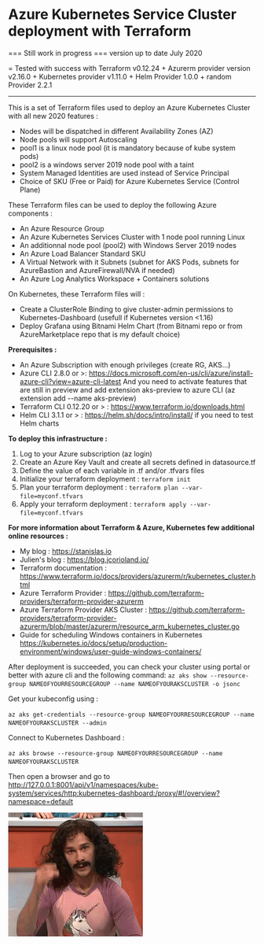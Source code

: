 # Azure Kubernetes Service Cluster deployment with Terraform


=== Still work in progress === version up to date July 2020

= Tested with success with Terraform v0.12.24 + Azurerm provider version v2.16.0 + Kubernetes provider v1.11.0 + Helm Provider 1.0.0 + random Provider 2.2.1

--------------------------------------------------------------------------------------------------------

This is a set of Terraform files used to deploy an Azure Kubernetes Cluster with all new 2020 features :

- Nodes will be dispatched in different Availability Zones (AZ)
- Node pools will support Autoscaling
- pool1 is a linux node pool (it is mandatory because of kube system pods)
- pool2 is a windows server 2019 node pool with a taint
- System Managed Identities are used instead of Service Principal
- Choice of SKU (Free or Paid) for Azure Kubernetes Service (Control Plane)

These Terraform files can be used to deploy the following Azure components :

- An Azure Resource Group
- An Azure Kubernetes Services Cluster with 1 node pool running Linux 
- An additionnal node pool (pool2) with Windows Server 2019 nodes
- An Azure Load Balancer Standard SKU
- A Virtual Network with it Subnets (subnet for AKS Pods, subnets for AzureBastion and AzureFirewall/NVA if needed)
- An Azure Log Analytics Workspace + Containers solutions

On Kubernetes, these Terraform files will :

- Create a ClusterRole Binding to give cluster-admin permissions to Kubernetes-Dashboard (usefull if Kubernetes version <1.16)
- Deploy Grafana using Bitnami Helm Chart (from Bitnami repo or from AzureMarketplace repo that is my default choice)

__Prerequisites :__

- An Azure Subscription with enough privileges (create RG, AKS...)
- Azure CLI 2.8.0 or >: <https://docs.microsoft.com/en-us/cli/azure/install-azure-cli?view=azure-cli-latest>
   And you need to activate features that are still in preview and add extension aks-preview to azure CLI (az extension add --name aks-preview)
- Terraform CLI 0.12.20 or > : <https://www.terraform.io/downloads.html>
- Helm CLI 3.1.1 or > : <https://helm.sh/docs/intro/install/> if you need to test Helm charts

__To deploy this infrastructure :__

1. Log to your Azure subscription (az login)
2. Create an Azure Key Vault and create all secrets defined in datasource.tf
3. Define the value of each variable in .tf and/or .tfvars files
4. Initialize your terraform deployment : `terraform init`
5. Plan your terraform deployment : `terraform plan --var-file=myconf.tfvars`
6. Apply your terraform deployment : `terraform apply --var-file=myconf.tfvars`

__For more information about Terraform & Azure, Kubernetes few additional online resources :__

- My blog : <https://stanislas.io>
- Julien's blog : <https://blog.jcorioland.io/>
- Terraform documentation : <https://www.terraform.io/docs/providers/azurerm/r/kubernetes_cluster.html>
- Azure Terraform Provider : <https://github.com/terraform-providers/terraform-provider-azurerm>
- Azure Terraform Provider AKS Cluster : <https://github.com/terraform-providers/terraform-provider-azurerm/blob/master/azurerm/resource_arm_kubernetes_cluster.go>
- Guide for scheduling Windows containers in Kubernetes
 <https://kubernetes.io/docs/setup/production-environment/windows/user-guide-windows-containers/>

After deployment is succeeded, you can check your cluster using portal or better with azure cli and the following command: 
`az aks show --resource-group NAMEOFYOURRESOURCEGROUP --name NAMEOFYOURAKSCLUSTER -o jsonc`

Get your kubeconfig using :

`az aks get-credentials --resource-group NAMEOFYOURRESOURCEGROUP --name NAMEOFYOURAKSCLUSTER --admin`

Connect to Kubernetes Dashboard :

`az aks browse --resource-group NAMEOFYOURRESOURCEGROUP --name NAMEOFYOURAKSCLUSTER`

Then open a browser and go to <http://127.0.0.1:8001/api/v1/namespaces/kube-system/services/http:kubernetes-dashboard:/proxy/#!/overview?namespace=default>

![Magic](https://github.com/squasta/AzureKubernetesService-Terraform/raw/master/Magic.gif)
